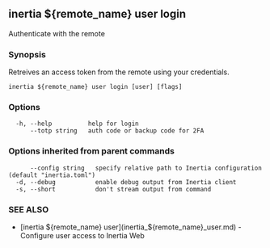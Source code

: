 ## inertia ${remote_name} user login

Authenticate with the remote

### Synopsis

Retreives an access token from the remote using your credentials.

```
inertia ${remote_name} user login [user] [flags]
```

### Options

```
  -h, --help          help for login
      --totp string   auth code or backup code for 2FA
```

### Options inherited from parent commands

```
      --config string   specify relative path to Inertia configuration (default "inertia.toml")
  -d, --debug           enable debug output from Inertia client
  -s, --short           don't stream output from command
```

### SEE ALSO

* [inertia ${remote_name} user](inertia_${remote_name}_user.md)	 - Configure user access to Inertia Web


